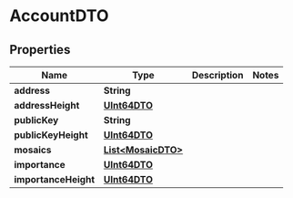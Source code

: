 
# AccountDTO

## Properties
Name | Type | Description | Notes
------------ | ------------- | ------------- | -------------
**address** | **String** |  | 
**addressHeight** | [**UInt64DTO**](UInt64DTO.md) |  | 
**publicKey** | **String** |  | 
**publicKeyHeight** | [**UInt64DTO**](UInt64DTO.md) |  | 
**mosaics** | [**List&lt;MosaicDTO&gt;**](MosaicDTO.md) |  | 
**importance** | [**UInt64DTO**](UInt64DTO.md) |  | 
**importanceHeight** | [**UInt64DTO**](UInt64DTO.md) |  | 



